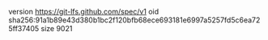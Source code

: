 version https://git-lfs.github.com/spec/v1
oid sha256:91a1b89e43d380b1bc2f120bfb68ece693181e6997a5257fd5c6ea725ff37405
size 9021
